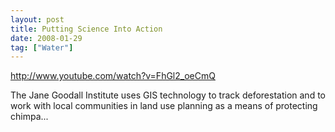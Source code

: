 ```yaml
---
layout: post
title: Putting Science Into Action
date: 2008-01-29
tag: ["Water"]
---
```


http://www.youtube.com/watch?v=FhGl2_oeCmQ  

The Jane Goodall Institute uses GIS technology to track deforestation and to work with local communities in land use planning as a means of protecting chimpa...